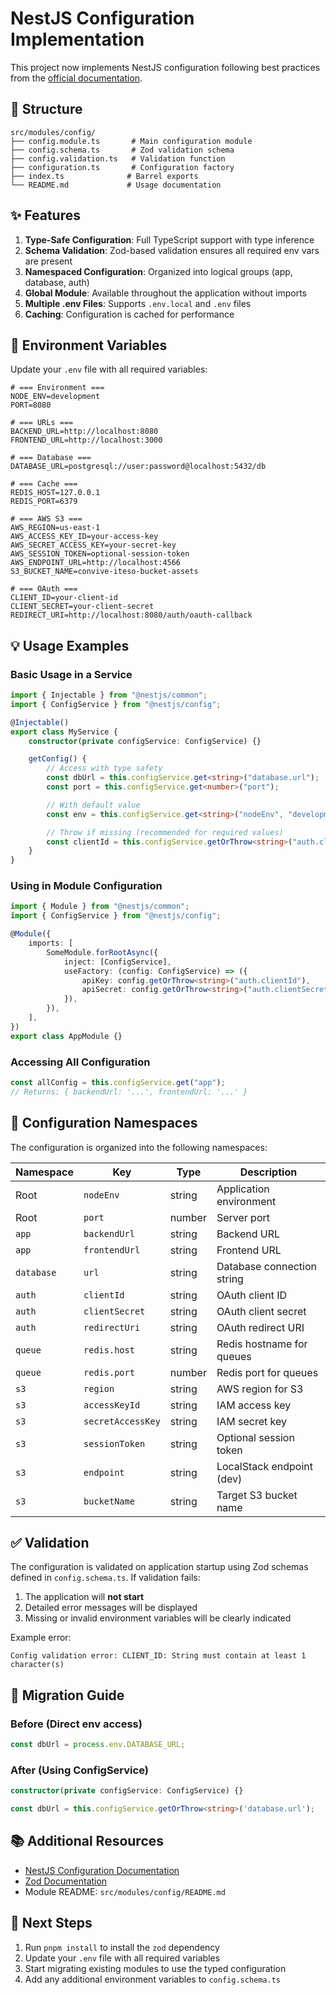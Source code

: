 # NestJS Configuration Implementation

This project now implements NestJS configuration following best practices from the [official documentation](https://docs.nestjs.com/techniques/configuration).

## 📁 Structure

```
src/modules/config/
├── config.module.ts       # Main configuration module
├── config.schema.ts       # Zod validation schema
├── config.validation.ts   # Validation function
├── configuration.ts       # Configuration factory
├── index.ts              # Barrel exports
└── README.md             # Usage documentation
```

## ✨ Features

1. **Type-Safe Configuration**: Full TypeScript support with type inference
2. **Schema Validation**: Zod-based validation ensures all required env vars are present
3. **Namespaced Configuration**: Organized into logical groups (app, database, auth)
4. **Global Module**: Available throughout the application without imports
5. **Multiple .env Files**: Supports `.env.local` and `.env` files
6. **Caching**: Configuration is cached for performance

## 📝 Environment Variables

Update your `.env` file with all required variables:

```env
# === Environment ===
NODE_ENV=development
PORT=8080

# === URLs ===
BACKEND_URL=http://localhost:8080
FRONTEND_URL=http://localhost:3000

# === Database ===
DATABASE_URL=postgresql://user:password@localhost:5432/db

# === Cache ===
REDIS_HOST=127.0.0.1
REDIS_PORT=6379

# === AWS S3 ===
AWS_REGION=us-east-1
AWS_ACCESS_KEY_ID=your-access-key
AWS_SECRET_ACCESS_KEY=your-secret-key
AWS_SESSION_TOKEN=optional-session-token
AWS_ENDPOINT_URL=http://localhost:4566
S3_BUCKET_NAME=convive-iteso-bucket-assets

# === OAuth ===
CLIENT_ID=your-client-id
CLIENT_SECRET=your-client-secret
REDIRECT_URI=http://localhost:8080/auth/oauth-callback
```

## 💡 Usage Examples

### Basic Usage in a Service

```typescript
import { Injectable } from "@nestjs/common";
import { ConfigService } from "@nestjs/config";

@Injectable()
export class MyService {
	constructor(private configService: ConfigService) {}

	getConfig() {
		// Access with type safety
		const dbUrl = this.configService.get<string>("database.url");
		const port = this.configService.get<number>("port");

		// With default value
		const env = this.configService.get<string>("nodeEnv", "development");

		// Throw if missing (recommended for required values)
		const clientId = this.configService.getOrThrow<string>("auth.clientId");
	}
}
```

### Using in Module Configuration

```typescript
import { Module } from "@nestjs/common";
import { ConfigService } from "@nestjs/config";

@Module({
	imports: [
		SomeModule.forRootAsync({
			inject: [ConfigService],
			useFactory: (config: ConfigService) => ({
				apiKey: config.getOrThrow<string>("auth.clientId"),
				apiSecret: config.getOrThrow<string>("auth.clientSecret"),
			}),
		}),
	],
})
export class AppModule {}
```

### Accessing All Configuration

```typescript
const allConfig = this.configService.get("app");
// Returns: { backendUrl: '...', frontendUrl: '...' }
```

## 🔧 Configuration Namespaces

The configuration is organized into the following namespaces:

| Namespace  | Key            | Type   | Description                |
| ---------- | -------------- | ------ | -------------------------- |
| Root       | `nodeEnv`      | string | Application environment    |
| Root       | `port`         | number | Server port                |
| `app`      | `backendUrl`   | string | Backend URL                |
| `app`      | `frontendUrl`  | string | Frontend URL               |
| `database` | `url`          | string | Database connection string |
| `auth`     | `clientId`     | string | OAuth client ID            |
| `auth`     | `clientSecret` | string | OAuth client secret        |
| `auth`     | `redirectUri`  | string | OAuth redirect URI         |
| `queue`    | `redis.host`   | string | Redis hostname for queues  |
| `queue`    | `redis.port`   | number | Redis port for queues      |
| `s3`       | `region`       | string | AWS region for S3          |
| `s3`       | `accessKeyId`  | string | IAM access key             |
| `s3`       | `secretAccessKey` | string | IAM secret key          |
| `s3`       | `sessionToken` | string | Optional session token     |
| `s3`       | `endpoint`     | string | LocalStack endpoint (dev)  |
| `s3`       | `bucketName`   | string | Target S3 bucket name      |

## ✅ Validation

The configuration is validated on application startup using Zod schemas defined in `config.schema.ts`. If validation fails:

1. The application will **not start**
2. Detailed error messages will be displayed
3. Missing or invalid environment variables will be clearly indicated

Example error:

```
Config validation error: CLIENT_ID: String must contain at least 1 character(s)
```

## 🔄 Migration Guide

### Before (Direct env access)

```typescript
const dbUrl = process.env.DATABASE_URL;
```

### After (Using ConfigService)

```typescript
constructor(private configService: ConfigService) {}

const dbUrl = this.configService.getOrThrow<string>('database.url');
```

## 📚 Additional Resources

- [NestJS Configuration Documentation](https://docs.nestjs.com/techniques/configuration)
- [Zod Documentation](https://zod.dev)
- Module README: `src/modules/config/README.md`

## 🎯 Next Steps

1. Run `pnpm install` to install the `zod` dependency
2. Update your `.env` file with all required variables
3. Start migrating existing modules to use the typed configuration
4. Add any additional environment variables to `config.schema.ts`
